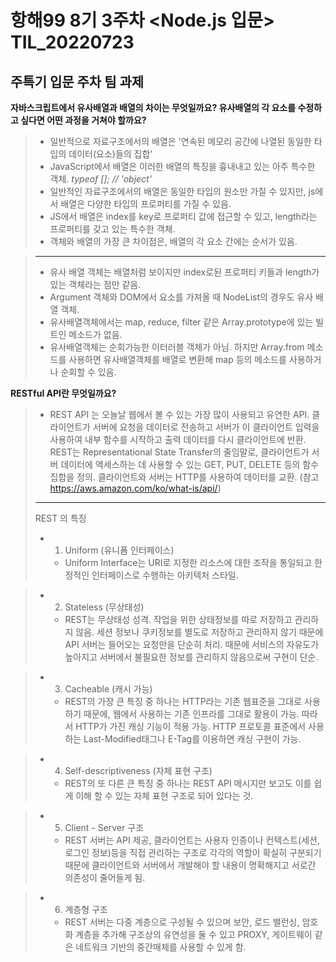 # 항해99 8기 3주차 <Node.js 입문> TIL_20220723 #
## 주특기 입문 주차 팀 과제 ##
**자바스크립트에서 유사배열과 배열의 차이는 무엇일까요?
유사배열의 각 요소를 수정하고 싶다면 어떤 과정을 거쳐야 할까요?**
>   * 일반적으로 자료구조에서의 배열은 '연속된 메모리 공간에 나열된 동일한 타입의 데이터(요소)들의 집합'
>   * JavaScript에서 배열은 이러한 배열의 특징을 흉내내고 있는 아주 특수한 객체.  *typeof []; // 'object'*
>   * 일반적인 자료구조에서의 배열은 동일한 타입의 원소만 가질 수 있지만, js에서 배열은 다양한 타입의 프로퍼티를 가질 수 있음.
>   * JS에서 배열은 index를 key로 프로퍼티 값에 접근할 수 있고, length라는 프로퍼티를 갖고 있는 특수한 객체.
>   * 객체와 배열의 가장 큰 차이점은, 배열의 각 요소 간에는 순서가 있음.

>   ---
>   * 유사 배열 객체는 배열처럼 보이지만 index로된 프로퍼티 키들과 length가 있는 객체라는 점만 같음.
>   * Argument 객체와 DOM에서 요소를 가져올 때 NodeList의 경우도 유사 배열 객체.
>   * 유사배열객체에서는 map, reduce, filter 같은 Array.prototype에 있는 빌트인 메소드가 없음.
>   * 유사배열객체는 순회가능한 이터러블 객체가 아님. 하지만 Array.from 메소드를 사용하면 유사배열객체를 배열로 변환해 map 등의 메소드를 사용하거나 순회할 수 있음.

**RESTful API란 무엇일까요?**
>   * REST API 는 오늘날 웹에서 볼 수 있는 가장 많이 사용되고 유연한 API. 클라이언트가 서버에 요청을 데이터로 전송하고 서버가 이 클라이언트 입력을 사용하여 내부 함수를 시작하고 출력 데이터를 다시 클라이언트에 반환. REST는 Representational State Transfer의 줄임말로, 클라이언트가 서버 데이터에 액세스하는 데 사용할 수 있는 GET, PUT, DELETE 등의 함수 집합을 정의. 클라이언트와 서버는 HTTP를 사용하여 데이터를 교환. (참고 https://aws.amazon.com/ko/what-is/api/)
>   ---
>   REST 의 특징
>   * 1) Uniform (유니폼 인터페이스)
>     * Uniform Interface는 URI로 지정한 리소스에 대한 조작을 통일되고 한정적인 인터페이스로 수행하는 아키텍처 스타일.

>   * 2) Stateless (무상태성)
>     * REST는 무상태성 성격. 작업을 위한 상태정보를 따로 저장하고 관리하지 않음. 세션 정보나 쿠키정보를 별도로 저장하고 관리하지 않기 때문에 API 서버는 들어오는 요청만을 단순히 처리. 때문에 서비스의 자유도가 높아지고 서버에서 불필요한 정보를 관리하지 않음으로써 구현이 단순.

>   * 3) Cacheable (캐시 가능)
>     * REST의 가장 큰 특징 중 하나는 HTTP라는 기존 웹표준을 그대로 사용하기 때문에, 웹에서 사용하는 기존 인프라를 그대로 활용이 가능. 따라서 HTTP가 가진 캐싱 기능이 적용 가능. HTTP 프로토콜 표준에서 사용하는 Last-Modified태그나 E-Tag를 이용하면 캐싱 구현이 가능.

>   * 4) Self-descriptiveness (자체 표현 구조)
>     * REST의 또 다른 큰 특징 중 하나는 REST API 메시지만 보고도 이를 쉽게 이해 할 수 있는 자체 표현 구조로 되어 있다는 것.

>   * 5) Client - Server 구조
>     * REST 서버는 API 제공, 클라이언트는 사용자 인증이나 컨텍스트(세션, 로그인 정보)등을 직접 관리하는 구조로 각각의 역할이 확실히 구분되기 때문에 클라이언트와 서버에서 개발해야 할 내용이 명확해지고 서로간 의존성이 줄어들게 됨.

>   * 6) 계층형 구조
>     * REST 서버는 다중 계층으로 구성될 수 있으며 보안, 로드 밸런싱, 암호화 계층을 추가해 구조상의 유연성을 둘 수 있고 PROXY, 게이트웨이 같은 네트워크 기반의 중간매체를 사용할 수 있게 함.
